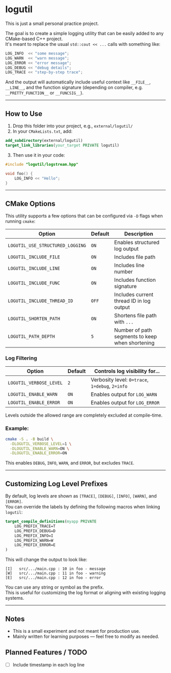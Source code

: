 # logutil

This is just a small personal practice project.

The goal is to create a simple logging utility that can be easily added to any CMake-based C++ project.  
It's meant to replace the usual `std::cout << ...` calls with something like:

```cpp
LOG_INFO  << "some message";
LOG_WARN  << "warn message";
LOG_ERROR << "error message";
LOG_DEBUG << "debug details";
LOG_TRACE << "step-by-step trace";
```

And the output will automatically include useful context like `__FILE__`, `__LINE__`, and the function signature (depending on compiler, e.g. `__PRETTY_FUNCTION__` or `__FUNCSIG__`).

---

## How to Use

1. Drop this folder into your project, e.g., `external/logutil/`
2. In your `CMakeLists.txt`, add:

```cmake
add_subdirectory(external/logutil)
target_link_libraries(your_target PRIVATE logutil)
```

3. Then use it in your code:

```cpp
#include "logutil/logstream.hpp"

void foo() {
    LOG_INFO << "Hello";
}
```

---

## CMake Options

This utility supports a few options that can be configured via `-D` flags when running `cmake`:

| Option                         | Default | Description                                        |
|-------------------------------|---------|----------------------------------------------------|
| `LOGUTIL_USE_STRUCTURED_LOGGING` | `ON`    | Enables structured log output                      |
| `LOGUTIL_INCLUDE_FILE`        | `ON`    | Includes file path                                 |
| `LOGUTIL_INCLUDE_LINE`        | `ON`    | Includes line number                               |
| `LOGUTIL_INCLUDE_FUNC`        | `ON`    | Includes function signature                        |
| `LOGUTIL_INCLUDE_THREAD_ID`   | `OFF`   | Includes current thread ID in log output           |
| `LOGUTIL_SHORTEN_PATH`        | `ON`    | Shortens file path with `...`                      |
| `LOGUTIL_PATH_DEPTH`          | `5`     | Number of path segments to keep when shortening    |

### Log Filtering

| Option                    | Default | Controls log visibility for...             |
|--------------------------|---------|--------------------------------------------|
| `LOGUTIL_VERBOSE_LEVEL`  | `2`     | Verbosity level: `0=trace`, `1=debug`, `2=info` |
| `LOGUTIL_ENABLE_WARN`    | `ON`    | Enables output for `LOG_WARN`              |
| `LOGUTIL_ENABLE_ERROR`   | `ON`    | Enables output for `LOG_ERROR`             |

Levels outside the allowed range are completely excluded at compile-time.

### Example:

```bash
cmake -S . -B build \
  -DLOGUTIL_VERBOSE_LEVEL=1 \
  -DLOGUTIL_ENABLE_WARN=ON \
  -DLOGUTIL_ENABLE_ERROR=ON
```

This enables `DEBUG`, `INFO`, `WARN`, and `ERROR`, but excludes `TRACE`.

---

## Customizing Log Level Prefixes

By default, log levels are shown as `[TRACE]`, `[DEBUG]`, `[INFO]`, `[WARN]`, and `[ERROR]`.  
You can override the labels by defining the following macros when linking `logutil`:

```cmake
target_compile_definitions(myapp PRIVATE
    LOG_PREFIX_TRACE=T
    LOG_PREFIX_DEBUG=D
    LOG_PREFIX_INFO=I
    LOG_PREFIX_WARN=W
    LOG_PREFIX_ERROR=E
)
```

This will change the output to look like:

```
[I]   src/.../main.cpp : 10 in foo - message
[W]   src/.../main.cpp : 11 in foo - warning
[E]   src/.../main.cpp : 12 in foo - error
```

You can use any string or symbol as the prefix.  
This is useful for customizing the log format or aligning with existing logging systems.

---

## Notes

- This is a small experiment and not meant for production use.
- Mainly written for learning purposes — feel free to modify as needed.

## Planned Features / TODO

- [ ] Include timestamp in each log line